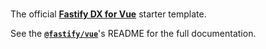 <br>

The official **[Fastify DX for Vue](https://github.com/fastify/fastify-dx/tree/main/packages/fastify-vue)** starter template.

See the [**`@fastify/vue`**](https://github.com/fastify/fastify-dx/tree/main/packages/fastify-vue)'s README for the full documentation.

